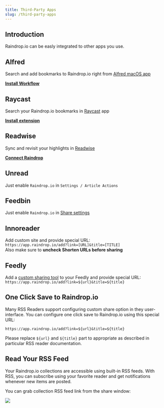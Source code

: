```yaml
---
title: Third-Party Apps
slug: /third-party-apps
---
```

## Introduction
Raindrop.io can be easly integrated to other apps you use.

## Alfred
Search and add bookmarks to Raindrop.io right from [Alfred macOS app](https://www.alfredapp.com/)

[**Install Workflow**](https://github.com/westerlind/alfred-raindrop-search)

## Raycast
Search your Raindrop.io bookmarks in [Raycast](https://www.raycast.com/) app

[**Install extension**](https://www.raycast.com/lardissone/raindrop-io)

## Readwise
Sync and revisit your highlights in [Readwise](https://readwise.io/)

[**Connect Raindrop**](https://readwise.io/sync#raindrop)

## Unread
Just enable `Raindrop.io` in `Settings / Article Actions`

## Feedbin
Just enable `Raindrop.io` in [Share settings](https://feedbin.com/settings/sharing)

## Innoreader
Add custom site and provide special URL:   
`https://app.raindrop.io/add?link=[URL]&title=[TITLE]`   
Also make sure to **uncheck Shorten URLs before sharing**

## Feedly
Add a [custom sharing tool](https://feedly.com/i/account/saving-sharing) to your Feedly and provide special URL:   
`https://app.raindrop.io/add?link=${url}&title=${title}`


## One Click Save to Raindrop.io
Many RSS Readers support configuring custom share option in they user-interface.
You can configure one click save to Raindrop.io using this special URL:

`https://app.raindrop.io/add?link=${url}&title=${title}`

Please replace `${url}` and `${title}` part to appropriate as described in particular RSS reader documentation.

## Read Your RSS Feed
Your Raindrop.io collections are accessible using built-in RSS feeds.
With RSS, you can subscribe using your favorite reader and get notifications whenever new items are posted.

You can grab collection RSS feed link from the share window:

![](share.png)